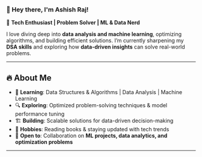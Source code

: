 ### 👋 Hey there, I'm Ashish Raj!  
🚀 **Tech Enthusiast | Problem Solver | ML & Data Nerd**  

I love diving deep into **data analysis and machine learning**, optimizing algorithms, and building efficient solutions. I’m currently sharpening my **DSA skills** and exploring how **data-driven insights** can solve real-world problems.  

---

## 🔥 About Me  
- 🧠 **Learning**: Data Structures & Algorithms | Data Analysis | Machine Learning  
- 🔍 **Exploring**: Optimized problem-solving techniques & model performance tuning  
- 🏗️ **Building**: Scalable solutions for data-driven decision-making  
- 📖 **Hobbies**: Reading books & staying updated with tech trends  
- 🤝 **Open to**: Collaboration on **ML projects, data analytics, and optimization problems**  

---
